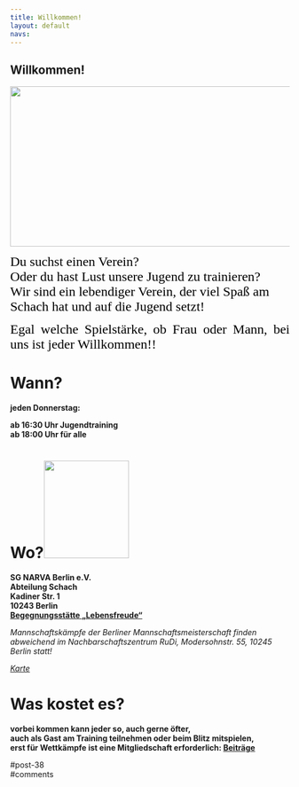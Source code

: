 ```yaml
---
title: Willkommen! 
layout: default
navs:
---
```

<div class="post-38 page type-page status-publish hentry" id="post-38">
<h2 class="entry-title">Willkommen!</h2>
<div class="entry-content">
<p><a href="https://www.narva-schach.de/wordpress/wp-content/uploads/2023/10/20231028_090419-scaled.jpg"><img alt="" class="aligncenter wp-image-11655 size-large" decoding="async" height="289" sizes="(max-width: 640px) 100vw, 640px" src="https://www.narva-schach.de/wordpress/wp-content/uploads/2023/10/20231028_090419-1024x462.jpg" srcset="https://www.narva-schach.de/wordpress/wp-content/uploads/2023/10/20231028_090419-1024x462.jpg 1024w, https://www.narva-schach.de/wordpress/wp-content/uploads/2023/10/20231028_090419-300x135.jpg 300w, https://www.narva-schach.de/wordpress/wp-content/uploads/2023/10/20231028_090419-768x346.jpg 768w, https://www.narva-schach.de/wordpress/wp-content/uploads/2023/10/20231028_090419-1536x692.jpg 1536w, https://www.narva-schach.de/wordpress/wp-content/uploads/2023/10/20231028_090419-2048x923.jpg 2048w" width="640"/></a></p>
<p><span style="color: #000000;"><span style="font-family: AR ESSENCE,serif;"><span style="font-size: x-large;">Du suchst einen Verein?<br/>
Oder du hast Lust unsere Jugend zu trainieren?<br/>
Wir sind ein lebendiger Verein, der viel Spaß am Schach hat und auf die Jugend setzt!</span></span></span></p>
<p align="JUSTIFY"><span style="color: #000000;"><span style="font-family: AR ESSENCE,serif;"><span style="font-size: x-large;">Egal welche Spielstärke, ob Frau oder Mann, bei uns ist jeder Willkommen!!<br/>
</span></span></span></p>
<h1><b>Wann?</b></h1>
<p><b>jeden Donnerstag:</b></p>
<p><b>ab 16:30 Uhr Jugendtraining</b><br/>
<b>ab 18:00 Uhr für alle</b></p>
<h1><strong>Wo?<a href="https://www.narva-schach.de/wordpress/wp-content/uploads/2024/08/Barrierefrei.jpg"><img alt="" class="wp-image-12647 alignright" decoding="async" height="176" src="https://www.narva-schach.de/wordpress/wp-content/uploads/2024/08/Barrierefrei-300x300.jpg" width="153"/></a></strong></h1>
<p><b>SG NARVA Berlin e.V.<br/>
Abteilung Schach<br/>
Kadiner Str. 1<br/>
10243 Berlin<br/>
<a class="link" href="http://falckensteinstrasse.de/kadiner.htm" rel="noopener noreferrer" target="_blank" title='Externe Adresse "http://falckensteinstrasse.de/kadiner.htm" aufrufen'>Begegnungsstätte „Lebensfreude“</a></b></p>
<p><i class="contentitalic">Mannschaftskämpfe der Berliner Mannschaftsmeisterschaft finden abweichend im Nachbarschaftszentrum RuDi, Modersohnstr. 55, 10245 Berlin statt!</i></p>
<p><a href="http://www.openstreetmap.org/?mlat=52.51523&amp;mlon=13.451&amp;zoom=17&amp;layers=B000FTF" rel="noopener noreferrer" target="_blank"><i class="contentitalic">Karte</i></a></p>
<h1><b>Was kostet es?</b></h1>
<p><b>vorbei kommen kann jeder so, auch gerne öfter,<br/>
auch als Gast am Training teilnehmen oder beim Blitz mitspielen,<br/>
erst für Wettkämpfe ist eine Mitgliedschaft erforderlich: <a href="http://www.narva-schach.de/wordpress/turniere/">Beiträge</a></b></p>
</div><!-- .entry-content -->
</div> #post-38 
<div id="comments">
</div> #comments 
